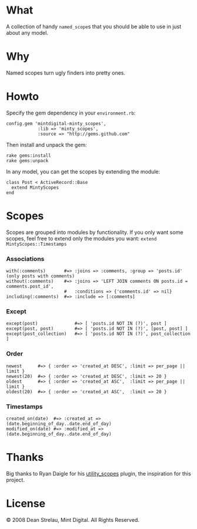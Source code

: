 What
====

A collection of handy `named_scope`s that you should be able to use in just about any model.

Why
===

Named scopes turn ugly finders into pretty ones.

Howto
=====

Specify the gem dependency in your `environment.rb`:

    config.gem 'mintdigital-minty_scopes',
                :lib => 'minty_scopes',
                :source => "http://gems.github.com"

Then install and unpack the gem:

    rake gems:install
    rake gems:unpack

In any model, you can get the scopes by extending the module:

    class Post < ActiveRecord::Base
      extend MintyScopes
    end

Scopes
======

Scopes are grouped into modules by functionality. If you only want some scopes, feel free to extend only the modules you want: `extend MintyScopes::Timestamps`

### Associations ###

    with(:comments)       #=> :joins => :comments, :group => 'posts.id' (only posts with comments)
    without(:comments)    #=> :joins => 'LEFT JOIN comments ON posts.id = comments.post_id', 
                          #   :conditions => {'comments.id' => nil}
    including(:comments)  #=> :include => [:comments]

### Except ###

    except(post)              #=> [ 'posts.id NOT IN (?)', post ]
    except(post, post)        #=> [ 'posts.id NOT IN (?)', [post, post] ]
    except(post_collection)   #=> [ 'posts.id NOT IN (?)', post_collection ]

### Order ###

    newest      #=> { :order => 'created_at DESC', :limit => per_page || limit }
    newest(20)  #=> { :order => 'created_at DESC', :limit => 20 }
    oldest      #=> { :order => 'created_at ASC',  :limit => per_page || limit }
    oldest(20)  #=> { :order => 'created_at ASC',  :limit => 20 }

### Timestamps ###

    created_on(date)  #=> :created_at => (date.beginning_of_day..date.end_of_day)
    modified_on(date) #=> :modified_at => (date.beginning_of_day..date.end_of_day)

Thanks
======

Big thanks to Ryan Daigle for his [utility_scopes](http://github.com/yfactorial/utility_scope)  plugin, the inspiration for this project.

License
=======

© 2008 Dean Strelau, Mint Digital. All Rights Reserved.